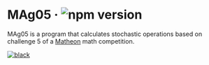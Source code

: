 # MAg05 &middot; ![npm version](https://img.shields.io/npm/v/electron.svg)

MAg05 is a program that calculates stochastic operations based on challenge 5 of a [Matheon](https://www.matheon.de) math competition.

[![black](https://i.pinimg.com/originals/2e/14/a2/2e14a271a2b3e682813e493510e61ae1.png)](https://www.innersloth.com/games/among-us/)
